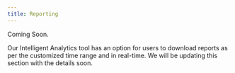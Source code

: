 ```yaml
---
title: Reporting
---
```


Coming Soon. 

Our Intelligent Analytics tool has an option for users to download reports as per the customized time range and in real-time. We will be updating this section with the details soon.
